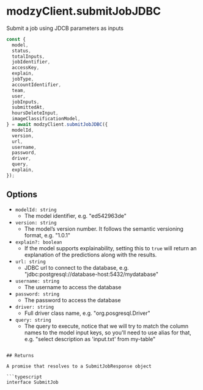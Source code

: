 # modzyClient.submitJobJDBC

Submit a job using JDCB parameters as inputs

```javascript
const {
  model,
  status,
  totalInputs,
  jobIdentifier,
  accessKey,
  explain,
  jobType,
  accountIdentifier,
  team,
  user,
  jobInputs,
  submittedAt,
  hoursDeleteInput,
  imageClassificationModel,
} = await modzyClient.submitJobJDBC({
  modelId,
  version,
  url,
  username,
  password,
  driver,
  query,
  explain,
});
```

## Options

- `modelId: string`
  - The model identifier, e.g. "ed542963de"
- `version: string`
  - The model’s version number. It follows the semantic versioning format, e.g. "1.0.1"
- `explain?: boolean`
  - If the model supports explainability, setting this to `true` will return an explanation of the predictions along with the results.
- `url: string`
  - JDBC url to connect to the database, e.g. "jdbc:postgresql://database-host:5432/mydatabase"
- `username: string`
  - The username to access the database
- `password: string`
  - The password to access the database
- `driver: string`
  - Full driver class name, e.g. "org.posgresql.Driver"
- `query: string`
  - The query to execute, notice that we will try to match the column names to the model input keys, so you'll need to use alias for that, e.g. "select description as \'input.txt\' from my-table"

````

## Returns

A promise that resolves to a SubmitJobResponse object

```typescript
interface SubmitJob